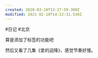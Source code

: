 ```yaml
---
created: 2020-03-18T13:27:59.300Z
modified: 2021-02-10T14:22:31.530Z
---
```

#日记 #北京 

算是添加了标签的功能吧

然后又看了几集《爱的迫降》，感觉节奏好慢。    

